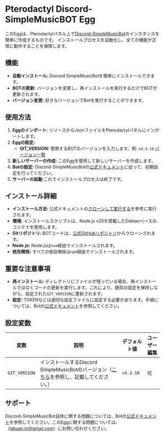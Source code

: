 # Pterodactyl Discord-SimpleMusicBOT Egg

このEggは、Pterodactylパネル上で[Discord-SimpleMusicBot](https://github.com/mtripg6666tdr/Discord-SimpleMusicBot)のインスタンスを簡単に作成するものです。
インストールプロセスを自動化し、全ての機能が正常に動作することを保障します。

## 機能

-   **自動インストール:** Discord SimpleMusicBotを簡単にインストールできます。
-   **BOTの更新:** バージョンを変更し、再インストールを実行するだけでBOTが更新されます。
-   **バージョン変更:** 好きなバージョンでBotを実行することができます。

## 使用方法

1.  **Eggのインポート:** リリースからJsonファイルをPterodactylパネルにインポートします。
2.  **Eggの設定:**
    -   **GIT_VERSION:** 使用するBOTのバージョンを入力します。例: `v4.3.10` [バージョン一覧](https://github.com/mtripg6666tdr/Discord-SimpleMusicBot/releases/)
3.  **新しいサーバーの作成:** このEggを使用して新しいサーバーを作成します。
5.  **Botの設定:** Discord-SimpleMusicBotの[公式ドキュメント](https://web.usamyon.moe/Discord-SimpleMusicBot/)に従って、初期設定を行ってください。
6.  **サーバーの起動** これでインストールプロセスは終了です。

## インストール詳細
-   **インストール方法:** 公式ドキュメントの[クローンして実行する](https://web.usamyon.moe/Discord-SimpleMusicBot/docs/setup/installation/normal)を参考に実行されます。
-   **環境:** インストールスクリプトは、Node.js v20を搭載したDebianベースのコンテナを使用します。
-   **Gitリポジトリ:** BOTコードは、[公式GitHubリポジトリ](https://github.com/mtripg6666tdr/Discord-SimpleMusicBot)からクローンされます。
-   **Node.js:** Node.jsは`nvm`経由でインストールされます。
-   **依存関係:** すべての依存関係は`npm`経由でインストールされます。

## 重要な注意事項

-   **再インストール:** ディレクトリにファイルが残っている場合、再インストールではなくコードの更新を実行します。これにより、既存の設定を保持しながら、指定された`GIT_VERSION`に更新されます。
-   **設定:** TOKENなどは適切な設定ファイルに設定する必要があります。手順については、Botの[公式ドキュメント](https://web.usamyon.moe/Discord-SimpleMusicBot/)を参照してください。

## 設定変数

| 変数          | 説明                                                                     | デフォルト値 | ユーザー編集 |
| ------------- | ------------------------------------------------------------------------ | ------------ | ------------- |
| `GIT_VERSION` | インストールするDiscord SimpleMusicBotのバージョン（[こちら](https://github.com/mtripg6666tdr/Discord-SimpleMusicBot/releases/)を参照し、記載してください。） | `v4.3.10`   | 可         |

## サポート

Discord-SimpleMusicBot自体に関する問題については、Botの[公式ドキュメント](https://web.usamyon.moe/Discord-SimpleMusicBot/)を参照してください。このEggに関する問題については、（takuan.tn@gmail.com）にお問い合わせください。